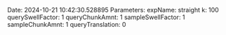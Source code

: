 Date: 2024-10-21 10:42:30.528895
Parameters:
	expName: straight
	k: 100
	querySwellFactor: 1
	queryChunkAmnt: 1
	sampleSwellFactor: 1
	sampleChunkAmnt: 1
	queryTranslation: 0
